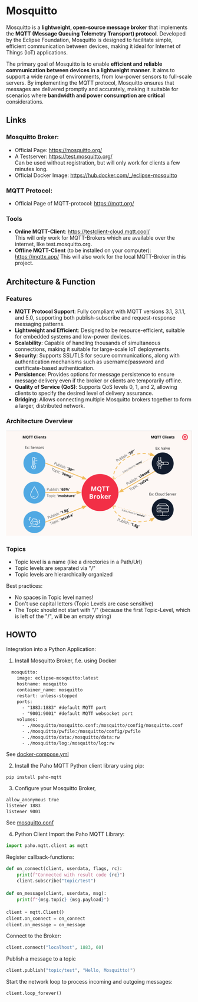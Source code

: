 # Mosquitto

Mosquitto is a **lightweight, open-source message broker** that implements the **MQTT (Message Queuing Telemetry Transport) protocol**. Developed by the Eclipse Foundation, Mosquitto is designed to facilitate simple, efficient communication between devices, making it ideal for Internet of Things (IoT) applications. 

The primary goal of Mosquitto is to enable **efficient and reliable communication between devices in a lightweight manner**. It aims to support a wide range of environments, from low-power sensors to full-scale servers. By implementing the MQTT protocol, Mosquitto ensures that messages are delivered promptly and accurately, making it suitable for scenarios where **bandwidth and power consumption are critical** considerations.

## Links

### Mosquitto Broker:
- Official Page: https://mosquitto.org/
- A Testserver: https://test.mosquitto.org/  
  Can be used without registration, but will only work for clients a few minutes long.
- Official Docker Image: https://hub.docker.com/_/eclipse-mosquitto

### MQTT Protocol:
- Official Page of MQTT-protocol: https://mqtt.org/

### Tools
- **Online MQTT-Client**: https://testclient-cloud.mqtt.cool/  
This will only work for MQTT-Brokers which are available over the internet, like test.mosquitto.org.
- **Offline MQTT-Client** (to be installed on your computer): https://mqttx.app/
This will also work for the local MQTT-Broker in this project.

## Architecture & Function

### Features

- **MQTT Protocol Support**: Fully compliant with MQTT versions 3.1, 3.1.1, and 5.0, supporting both publish-subscribe and request-response messaging patterns.
- **Lightweight and Efficient**: Designed to be resource-efficient, suitable for embedded systems and low-power devices.
- **Scalability**: Capable of handling thousands of simultaneous connections, making it suitable for large-scale IoT deployments.
- **Security**: Supports SSL/TLS for secure communications, along with authentication mechanisms such as username/password and certificate-based authentication.
- **Persistence**: Provides options for message persistence to ensure message delivery even if the broker or clients are temporarily offline.
- **Quality of Service (QoS)**: Supports QoS levels 0, 1, and 2, allowing clients to specify the desired level of delivery assurance.
- **Bridging**: Allows connecting multiple Mosquitto brokers together to form a larger, distributed network.

### Architecture Overview 
![MQTT Architecture Overview](mqtt-architecture-function.png)

### Topics

- Topic level is a name (like a directories in a Path/Url)
- Topic levels are separated via "/" 
- Topic levels are hierarchically organized

Best practices:
- No spaces in Topic level names!
- Don't use capital letters (Topic Levels are case sensitive)
- The Topic should not start with "/" (because the first Topic-Level, which is left of the "/", will be an empty string)

## HOWTO

Integration into a Python Application:

1. Install Mosquitto Broker, f.e. using Docker
```docker
  mosquitto:
    image: eclipse-mosquitto:latest
    hostname: mosquitto
    container_name: mosquitto
    restart: unless-stopped
    ports:
      - "1883:1883" #default MQTT port
      - "9001:9001" #default MQTT websocket port
    volumes:    
      - ./mosquitto/mosquitto.conf:/mosquitto/config/mosquitto.conf
      - ./mosquitto/pwfile:/mosquitto/config/pwfile
      - ./mosquitto/data:/mosquitto/data:rw
      - ./mosquitto/log:/mosquitto/log:rw
```
  See [docker-compose.yml](../docker-compose.yml)

2. Install the Paho MQTT Python client library using pip:
```shell
pip install paho-mqtt
```

3. Configure your Mosquitto Broker, 
```
allow_anonymous true
listener 1883
listener 9001
```
  See [mosquitto.conf](../mosquitto/mosquitto.conf)

4. Python Client
Import the Paho MQTT Library:
```python
import paho.mqtt.client as mqtt
```
Register callback-functions:
```python
def on_connect(client, userdata, flags, rc):
    print(f"Connected with result code {rc}")
    client.subscribe("topic/test")

def on_message(client, userdata, msg):
    print(f"{msg.topic} {msg.payload}")

client = mqtt.Client()
client.on_connect = on_connect
client.on_message = on_message
```
Connect to the Broker:
```python
client.connect("localhost", 1883, 60)
```
Publish a message to a topic
```python
client.publish("topic/test", "Hello, Mosquitto!")
```
Start the network loop to process incoming and outgoing messages:
```python
client.loop_forever()
```